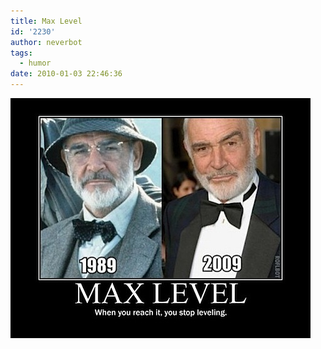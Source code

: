 ```yaml
---
title: Max Level
id: '2230'
author: neverbot
tags:
  - humor
date: 2010-01-03 22:46:36
---
```


![201001032246.jpg](./max-level/201001032246.jpg)
